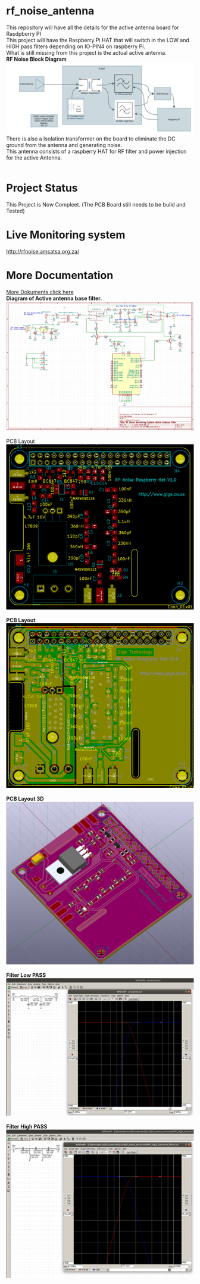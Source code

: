 # rf_noise_antenna
This repository will have all the details for the active antenna board for Rasdpberry PI<br>
This project will have the Raspberry Pi HAT that will switch in the LOW and HIGH pass filters depending on IO-PIN4 on raspberry Pi.<br>
What is still missing from this project is the actual active antenna.<br>
<b>RF Noise Block Diagram</b><br>
![Block Diagram ](doc/rf_noise_block_diagram_v1.png?raw=true "Block Diagram")<br>
There is also a Isolation transformer on the board to eliminate the DC ground from the antenna and generating noise.<br>
This antenna consists of a raspberry HAT for RF filter and power injection for the active Antenna.<br>
<br>
# Project Status
This Project is Now Compleet. (The PCB Board still needs to be build and Tested)<br>
# Live Monitoring system
<a href="http://rfnoise.amsatsa.org.za/">http://rfnoise.amsatsa.org.za/</a><br>
# More Documentation
<a href="https://github.com/antonjan/rf_noise_antenna/tree/master/doc">More Dokuments click here</a><br>
<b>Diagram of Active antenna base filter.</b><br>
![Diagram](doc/rf_noise_pi_hat_sch_v1.png?raw=true "Diagram")<br><br>
PCB Layout<br>
![PCB](doc/rf_noise_pi_hat_v1_pcb.png?raw=true "PCB Layout")<br><br>
<b>PCB Layout</b><br>
![PCB](doc/rf_noise_pcb_v1.png?raw=true "PCB Layout")<br><br>
<b>PCB Layout 3D</b><br>
![PCB](doc/rf_noise_Pi_Hat_3d_view_v1.png?raw=true "PCB Layout 3D")<br><br>
<b>Filter Low PASS</b><br>
![Filter 1](doc//rf_noise_antenna_filter_1.png?raw=true "Filter 1")<br><br>
<b>Filter High PASS</b><br>
![Filter 2](doc/rf_noise_antenna_filter_2.png?raw=true "Filter 2")<br><br>
<br>
